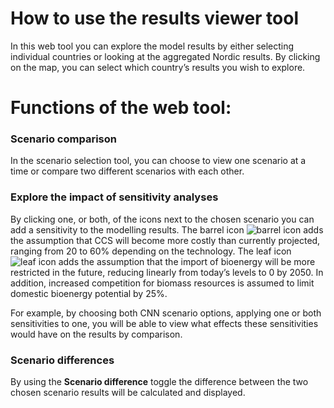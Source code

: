 # How to use the results viewer tool 

In this web tool you can explore the model results by either selecting individual countries or looking at the aggregated Nordic results. By clicking on the map, you can select which country’s results you wish to explore.

# Functions of the web tool:

### Scenario comparison
In the scenario selection tool, you can choose to view one scenario at a time or compare two different scenarios with each other.

### Explore the impact of sensitivity analyses
By clicking one, or both, of the icons next to the chosen scenario you can add a sensitivity to the modelling results. 
The barrel icon ![barrel icon](./images/barrel.svg) adds the assumption that CCS will become more costly than currently projected, ranging from 20 to 60% depending on the technology.
The leaf icon ![leaf icon](./images/leaf.svg) adds the assumption that the import of bioenergy will be more restricted in the future, reducing linearly from today’s levels to 0 by 2050. In addition, increased competition for biomass resources is assumed to limit domestic bioenergy potential by 25%.

For example, by choosing both CNN scenario options, applying one or both sensitivities to one, you will be able to view what effects these sensitivities would have on the results by comparison. 

### Scenario differences 
By using the **Scenario difference** toggle the difference between the two chosen scenario results will be calculated and displayed.
